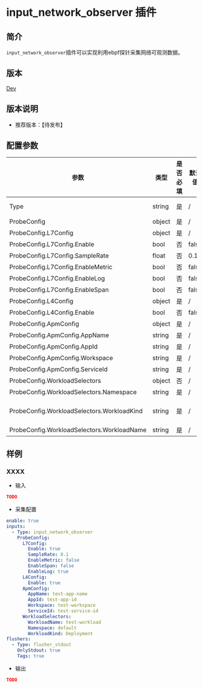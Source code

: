 # input_network_observer 插件

## 简介

`input_network_observer`插件可以实现利用ebpf探针采集网络可观测数据。

## 版本

[Dev](../../stability-level.md)

## 版本说明

* 推荐版本：【待发布】

## 配置参数

|  **参数**  |  **类型**  |  **是否必填**  |  **默认值**  |  **说明**  |
| --- | --- | --- | --- | --- |
|  Type  |  string  |  是  |  /  |  插件类型。固定为input\_network\_observer  |
|  ProbeConfig  |  object  |  是  |  /  |  插件配置参数列表  |
|  ProbeConfig.L7Config  |  object  |  是  |  /  |  Layer7 配置  |
|  ProbeConfig.L7Config.Enable  |  bool  |  否  |  false  |  是否开启  |
|  ProbeConfig.L7Config.SampleRate  |  float  |  否  |  0.1  |  采样率  |
|  ProbeConfig.L7Config.EnableMetric  |  bool  |  否  |  false  |  是否开启指标上报  |
|  ProbeConfig.L7Config.EnableLog  |  bool  |  否  |  false  |  是否开启日志上报  |
|  ProbeConfig.L7Config.EnableSpan  |  bool  |  否  |  false  |  是否开启日志上报  |
|  ProbeConfig.L4Config  |  object  |  是  |  /  |  Layer4 配置  |
|  ProbeConfig.L4Config.Enable  |  bool  |  否  |  false  |  是否开启  |
|  ProbeConfig.ApmConfig  |  object  |  是  |  /  |  应用相关配置  |
|  ProbeConfig.ApmConfig.AppName  |  string  |  是  |  /  |  应用名称  |
|  ProbeConfig.ApmConfig.AppId  |  string  |  是  |  /  |  应用id  |
|  ProbeConfig.ApmConfig.Workspace  |  string  |  是  |  /  |  工作空间  |
|  ProbeConfig.ApmConfig.ServiceId  |  string  |  是  |  /  |  服务id  |
|  ProbeConfig.WorkloadSelectors  |  object  |  否  |  /  |  负载选择器  |
|  ProbeConfig.WorkloadSelectors.Namespace  |  string  |  是  |  /  |  K8s命名空间  |
|  ProbeConfig.WorkloadSelectors.WorkloadKind  |  string  |  是  |  /  |  K8s负载类型：Deployment,Daemonset,StatefulSet ...  |
|  ProbeConfig.WorkloadSelectors.WorkloadName  |  string  |  是  |  /  |  K8s负载名  |

## 样例

### XXXX

* 输入

```json
TODO
```

* 采集配置

```yaml
enable: true
inputs:
  - Type: input_network_observer
    ProbeConfig:
      L7Config:
        Enable: true
        SampleRate: 0.1
        EnableMetric: false
        EnableSpan: false
        EnableLog: true
      L4Config: 
        Enable: true 
      ApmConfig:
        AppName: test-app-name
        AppId: test-app-id
        Workspace: test-workspace
        ServiceId: test-service-id
      WorkloadSelectors:
        WorkloadName: test-workload
        Namespace: default
        WorkloadKind: Deployment
flushers:
  - Type: flusher_stdout
    OnlyStdout: true
    Tags: true
```

* 输出

```json
TODO
```
